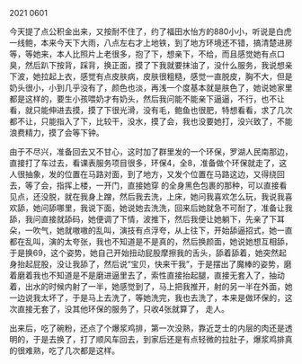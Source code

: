 2021 0601

今天提了点公积金出来，又按耐不住了，约了福田水怡方的880小小，听说是白虎一线鲍，本来今天下大雨，八点左右才上地铁，到了地方环境还不错，搞清楚进房等，等她来，本人比照片上老很多，抱了下，想亲下，不给，而且感觉她有点口臭，然后趴下按背，踩背，换正面，摸了下我就要抹油了，没什么服务，我说想亲下波，她拉起上衣，感觉有点皮肤病，皮肤很粗糙，感觉一直脱皮，胸不大，但是奶头很小，小到几乎没有了，颜色也淡，再浅一个度基本就是肤色了，她说她家里都是这样的，要生小孩喂奶才有奶头，然后我问能不能亲下逼逼，不行，也不让看，就只能伸进去摸，摸了下很光滑，没有毛，鲍鱼也很肥，特想看看，求了几次都不让，只能指入了下，比较干，没水，摸了会，我也没要她打，没兴致了，不能浪费精力，摸了会等下钟。

由于不尽兴，准备回去又不甘心，这时加了群里发的一个环保，罗湖人民南那边，直接打了车过去，看课表服务项目很多，环保4，全8，准备做个环保就走了，这人很抽象，发的位置在马路对面，到了地方，又发个位置在马路这边，又得绕回去，等了会，指挥上楼，一开门，直接她穿 的全身黑色包裹的那种，可以直接看见点，还没脱，就在我身上蹭，然后我去洗，上床，她问我喜欢怎么玩，我说我喜欢舔，她问舔哪里，我说下面，她说她去洗洗，回来后她就急不可耐了，准备让我舔，我问直接就舔码，她便调了下情，波推下，然后我便让她躺下，先亲了下耳朵，一吹气，她就嗷嗷的乱叫，演技有点浮夸，从上往下，开始舔逼招式，她一直都在乱叫，演的太夸张，我也不知道是不是真的，然后换颜面，她说她想互相舔，于是换69，这个姿势，她自己开始扭动屁股摩擦我的舌头，舔着舔着，她突然起身抬起屁股，没让我舔了，然后说“宝贝，快来干我”，于是摆出了魔棒的姿势，磨着磨着我也不知道是不是磨进逼里去了，索性直接抬起腿，直接无套入了，抽动着，出水的时候内射了一半，她感觉到了，马上把我推开，射的另一半在外面，她一边说我太坏了，于是马上去洗了，等她洗完，我也去洗了，本来是做环保的，这次直接无套了，没其他环保的服务了，只收4张就算了， 走人。

出来后，吃了碗粉，还点了个爆浆鸡排，第一次没熟，靠近芝士的内层的肉还是透明的，于是去换了，打了顺风车回去，到家后还是有点轻微的拉肚子，爆浆鸡排真的很难熟，吃了几次都是这样。

